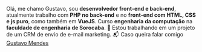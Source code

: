 Olá, me chamo Gustavo, sou **desenvolvedor front-end e back-end**, atualmente trabalho com **PHP no back-end** e no **front-end com HTML, CSS e js puro**, como também em **VueJS**.
Curso **engenharia da computação** na **faculdade de engenharia de Sorocaba**.
🔭 Estou trabalhando em um projeto de um CRM de envio de e-mail marketing.
📬 Caso queira falar comigo [Gustavo Mendes](mailto:gustamms@hotmail.com?subject=[GitHub]%20Assunto)

<!--
**gustamms/gustamms** is a ✨ _special_ ✨ repository because its `README.md` (this file) appears on your GitHub profile.

Here are some ideas to get you started:

- 🔭 I’m currently working on ...
- 🌱 I’m currently learning ...
- 👯 I’m looking to collaborate on ...
- 🤔 I’m looking for help with ...
- 💬 Ask me about ...
- 📫 How to reach me: ...
- 😄 Pronouns: ...
- ⚡ Fun fact: ...
-->
